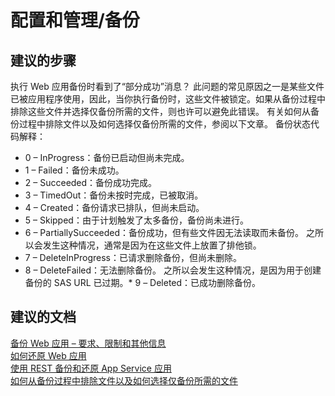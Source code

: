 <properties
    pageTitle="configuration and management/backup"
    description="配置和管理/备份"
    service="microsoft.web"
    resource="sites"
    authors="aashu"
    displayOrder=""
    selfHelpType="generic"
    supportTopicIds="32542208"
    resourceTags=""
    productPesIds="14748"
    cloudEnvironments="public"
/>


# 配置和管理/备份

## **建议的步骤**
执行 Web 应用备份时看到了“部分成功”消息？ 此问题的常见原因之一是某些文件已被应用程序使用，因此，当你执行备份时，这些文件被锁定。如果从备份过程中排除这些文件并选择仅备份所需的文件，则也许可以避免此错误。 有关如何从备份过程中排除文件以及如何选择仅备份所需的文件，参阅以下文章。 备份状态代码解释：

* 0 – InProgress：备份已启动但尚未完成。
* 1 – Failed：备份未成功。
* 2 – Succeeded：备份成功完成。
* 3 – TimedOut：备份未按时完成，已被取消。
* 4 – Created：备份请求已排队，但尚未启动。
* 5 – Skipped：由于计划触发了太多备份，备份尚未进行。
* 6 – PartiallySucceeded：备份成功，但有些文件因无法读取而未备份。 之所以会发生这种情况，通常是因为在这些文件上放置了排他锁。
* 7 – DeleteInProgress：已请求删除备份，但尚未删除。
* 8 – DeleteFailed：无法删除备份。 之所以会发生这种情况，是因为用于创建备份的 SAS URL 已过期。* 9 – Deleted：已成功删除备份。

## **建议的文档**
[备份 Web 应用 – 要求、限制和其他信息](https://azure.microsoft.com/documentation/articles/web-sites-backup/)<br>
[如何还原 Web 应用](https://azure.microsoft.com/documentation/articles/web-sites-restore/)<br>
[使用 REST 备份和还原 App Service 应用](https://github.com/Azure/azure-content/blob/master/articles/app-service-web/websites-csm-backup.md)<br>
[如何从备份过程中排除文件以及如何选择仅备份所需的文件](http://www.zainrizvi.io/2015/06/05/creating-partial-backups-of-your-site-with-azure-web-apps/)



<!--HONumber=Aug16_HO1-->


